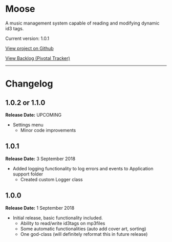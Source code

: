 # Moose
A music management system capable of reading and modifying dynamic id3 tags.

Current version:  1.0.1  

[View project on Github](https://www.github.com/mpfthprblmtq/moose)

[View Backlog (Pivotal Tracker)](https://www.pivotaltracker.com/n/projects/2194861)

---

# Changelog

## 1.0.2 or 1.1.0

**Release Date:** UPCOMING

- Settings menu
  - Minor code improvements

## 1.0.1

**Release Date:** 3 September 2018

- Added logging functionality to log errors and events to Application support folder
  - Created custom Logger class


## 1.0.0

**Release Date:** 1 September 2018

- Initial release, basic functionality included.
  - Ability to read/write id3tags on mp3files
  - Some automatic functionalities (auto add cover art, sorting)
  - One god-class (will definitely reformat this in future release)
